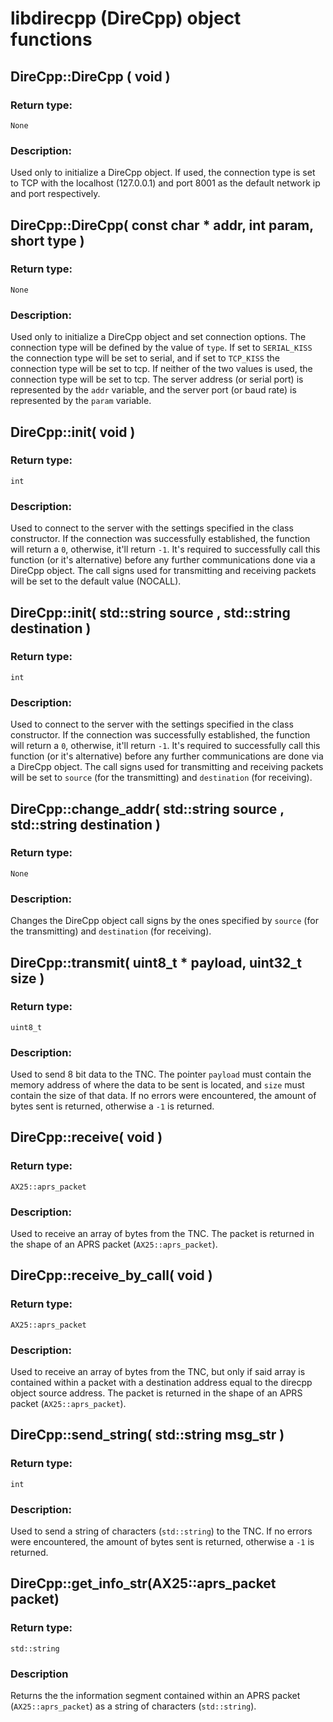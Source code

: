 # libdirecpp (DireCpp) object functions

## DireCpp::DireCpp ( void )

### Return type:
`None`

### Description:
Used only to initialize a DireCpp object. If used, the connection type is set to TCP with the localhost (127.0.0.1) and port 8001 as the default network ip and port respectively.

## DireCpp::DireCpp( const char * addr, int param, short type )

### Return type:
`None`


### Description:
Used only to initialize a DireCpp object and set connection options. The connection type will be defined by the value of `type`. If set to `SERIAL_KISS` the connection type will be set to serial, and if set to `TCP_KISS` the connection type will be set to tcp. If neither of the two values is used, the connection type will be set to tcp. The server address (or serial port) is represented by the `addr` variable, and the server port (or baud rate) is represented by the `param` variable.
## DireCpp::init( void )

### Return type:
`int`

### Description:
Used to connect to the server with the settings specified in the class constructor. If the connection was successfully established, the function will return a `0`, otherwise, it'll return `-1`. It's required to successfully call this function (or it's alternative) before any further communications done via a DireCpp object. The call signs used for transmitting and receiving packets will be set to the default value (NOCALL).

## DireCpp::init( std::string source , std::string destination )

### Return type:
`int`

### Description:
Used to connect to the server with the settings specified in the class constructor. If the connection was successfully established, the function will return a `0`, otherwise, it'll return `-1`. It's required to successfully call this function (or it's alternative) before any further communications are done via a DireCpp object. The call signs used for transmitting and receiving packets will be set to `source` (for the transmitting) and `destination` (for receiving).

## DireCpp::change_addr( std::string source , std::string destination )

### Return type:
`None`

### Description:
Changes the DireCpp object call signs by the ones specified by `source` (for the transmitting) and `destination` (for receiving).

## DireCpp::transmit( uint8_t * payload, uint32_t size )

### Return type:
`uint8_t`

### Description:
Used to send 8 bit data to the TNC. The pointer `payload` must contain the memory address of where the data to be sent is located, and `size` must contain the size of that data. If no errors were encountered, the amount of bytes sent is returned, otherwise a `-1` is returned.

## DireCpp::receive( void )

### Return type:
`AX25::aprs_packet`

### Description:
Used to receive an array of bytes from the TNC. The packet is returned in the shape of an APRS packet (`AX25::aprs_packet`).

## DireCpp::receive_by_call( void )

### Return type:
`AX25::aprs_packet`

### Description:
Used to receive an array of bytes from the TNC, but only if said array is contained within a packet with a destination address equal to the direcpp object source address. The packet is returned in the shape of an APRS packet (`AX25::aprs_packet`).

## DireCpp::send_string( std::string msg_str )

### Return type:
`int`

### Description:
Used to send a string of characters (`std::string`) to the TNC. If no errors were encountered, the amount of bytes sent is returned, otherwise a `-1` is returned.

## DireCpp::get_info_str(AX25::aprs_packet packet)

### Return type:
`std::string`

### Description
Returns the the information segment contained within an APRS packet (`AX25::aprs_packet`) as a string of characters (`std::string`).  
